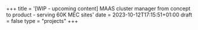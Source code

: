 +++
title = '[WIP - upcoming content] MAAS cluster manager from concept to product - serving 60K MEC sites'
date = 2023-10-12T17:15:51+01:00
draft = false
type = "projects"
+++